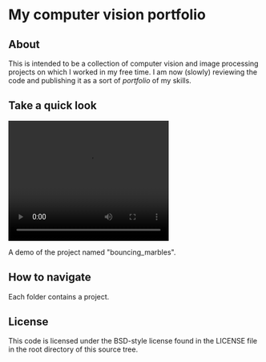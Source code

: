 # My computer vision portfolio

## About

This is intended to be a collection of computer vision and image processing projects on which I worked in my free time.
I am now (slowly) reviewing the code and publishing it as a sort of *portfolio* of my skills.

## Take a quick look

<video width="320" height="240" controls>
  <source src="bouncing_marbles\demo.mov" type="video/mp4">
</video>

A demo of the project named "bouncing_marbles".

## How to navigate

Each folder contains a project.

## License
This code is licensed under the BSD-style license found in the LICENSE file in the root directory of this source tree.

